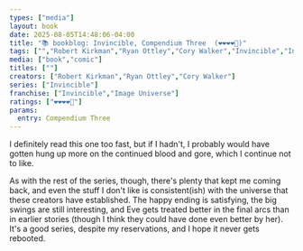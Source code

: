 ```yaml
---
types: ["media"]
layout: book
date: 2025-08-05T14:48:06-04:00
title: "📚 bookblog: Invincible, Compendium Three  (❤️❤️❤️❤️🖤)"
tags: ["","Robert Kirkman","Ryan Ottley","Cory Walker","Invincible","Invincible"]
media: ["book","comic"]
titles: [""]
creators: ["Robert Kirkman","Ryan Ottley","Cory Walker"]
series: ["Invincible"]
franchise: ["Invincible","Image Universe"]
ratings: ["❤️❤️❤️❤️🖤"]
params:
  entry: Compendium Three
---
```


I definitely read this one too fast, but if I hadn't, I probably would have gotten hung up more on the continued blood and gore, which I continue not to like.

As with the rest of the series, though, there's plenty that kept me coming back, and even the stuff I don't like is consistent(ish) with the universe that these creators have established. The happy ending is satisfying, the big swings are still interesting, and Eve gets treated better in the final arcs than in earlier stories (though I think they could have done even better by her). It's a good series, despite my reservations, and I hope it never gets rebooted.